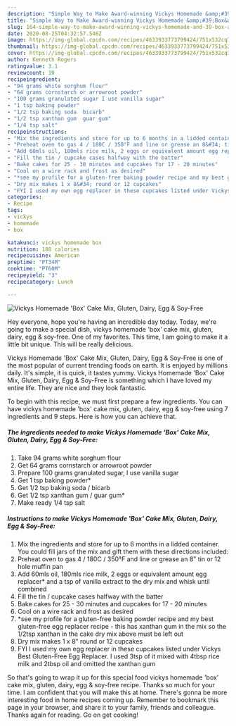 ```yaml
---
description: "Simple Way to Make Award-winning Vickys Homemade &amp;#39;Box&amp;#39; Cake Mix, Gluten, Dairy, Egg &amp;amp; Soy-Free"
title: "Simple Way to Make Award-winning Vickys Homemade &amp;#39;Box&amp;#39; Cake Mix, Gluten, Dairy, Egg &amp;amp; Soy-Free"
slug: 164-simple-way-to-make-award-winning-vickys-homemade-and-39-box-and-39-cake-mix-gluten-dairy-egg-and-amp-soy-free
date: 2020-08-25T04:32:57.546Z
image: https://img-global.cpcdn.com/recipes/4633933773799424/751x532cq70/vickys-homemade-box-cake-mix-gluten-dairy-egg-soy-free-recipe-main-photo.jpg
thumbnail: https://img-global.cpcdn.com/recipes/4633933773799424/751x532cq70/vickys-homemade-box-cake-mix-gluten-dairy-egg-soy-free-recipe-main-photo.jpg
cover: https://img-global.cpcdn.com/recipes/4633933773799424/751x532cq70/vickys-homemade-box-cake-mix-gluten-dairy-egg-soy-free-recipe-main-photo.jpg
author: Kenneth Rogers
ratingvalue: 3.1
reviewcount: 10
recipeingredient:
- "94 grams white sorghum flour"
- "64 grams cornstarch or arrowroot powder"
- "100 grams granulated sugar I use vanilla sugar"
- "1 tsp baking powder"
- "1/2 tsp baking soda  bicarb"
- "1/2 tsp xanthan gum  guar gum"
- "1/4 tsp salt"
recipeinstructions:
- "Mix the ingredients and store for up to 6 months in a lidded container. You could fill jars of the mix and gift them with these directions included:"
- "Preheat oven to gas 4 / 180C / 350°F and line or grease an 8&#34; tin or 12 hole muffin pan"
- "Add 60mls oil, 180mls rice milk, 2 eggs or equivalent amount egg replacer* and a tsp of vanilla extract to the dry mix and whisk until combined"
- "Fill the tin / cupcake cases halfway with the batter"
- "Bake cakes for 25 - 30 minutes and cupcakes for 17 - 20 minutes"
- "Cool on a wire rack and frost as desired"
- "*see my profile for a gluten-free baking powder recipe and my best gluten-free egg replacer recipe - this has xanthan gum in the mix so the 1/2tsp xanthan in the cake dry mix above must be left out"
- "Dry mix makes 1 x 8&#34; round or 12 cupcakes"
- "FYI I used my own egg replacer in these cupcakes listed under Vickys Best Gluten-Free Egg Replacer. I used 3tsp of it mixed with 4tbsp rice milk and 2tbsp oil and omitted the xanthan gum"
categories:
- Recipe
tags:
- vickys
- homemade
- box

katakunci: vickys homemade box 
nutrition: 188 calories
recipecuisine: American
preptime: "PT34M"
cooktime: "PT60M"
recipeyield: "3"
recipecategory: Lunch

---
```



![Vickys Homemade &#39;Box&#39; Cake Mix, Gluten, Dairy, Egg &amp; Soy-Free](https://img-global.cpcdn.com/recipes/4633933773799424/751x532cq70/vickys-homemade-box-cake-mix-gluten-dairy-egg-soy-free-recipe-main-photo.jpg)

Hey everyone, hope you're having an incredible day today. Today, we're going to make a special dish, vickys homemade &#39;box&#39; cake mix, gluten, dairy, egg &amp; soy-free. One of my favorites. This time, I am going to make it a little bit unique. This will be really delicious.



Vickys Homemade &#39;Box&#39; Cake Mix, Gluten, Dairy, Egg &amp; Soy-Free is one of the most popular of current trending foods on earth. It is enjoyed by millions daily. It's simple, it is quick, it tastes yummy. Vickys Homemade &#39;Box&#39; Cake Mix, Gluten, Dairy, Egg &amp; Soy-Free is something which I have loved my entire life. They are nice and they look fantastic.


To begin with this recipe, we must first prepare a few ingredients. You can have vickys homemade &#39;box&#39; cake mix, gluten, dairy, egg &amp; soy-free using 7 ingredients and 9 steps. Here is how you can achieve that.

##### The ingredients needed to make Vickys Homemade &#39;Box&#39; Cake Mix, Gluten, Dairy, Egg &amp; Soy-Free:

1. Take 94 grams white sorghum flour
1. Get 64 grams cornstarch or arrowroot powder
1. Prepare 100 grams granulated sugar, I use vanilla sugar
1. Get 1 tsp baking powder*
1. Get 1/2 tsp baking soda / bicarb
1. Get 1/2 tsp xanthan gum / guar gum*
1. Make ready 1/4 tsp salt




##### Instructions to make Vickys Homemade &#39;Box&#39; Cake Mix, Gluten, Dairy, Egg &amp; Soy-Free:

1. Mix the ingredients and store for up to 6 months in a lidded container. You could fill jars of the mix and gift them with these directions included:
1. Preheat oven to gas 4 / 180C / 350°F and line or grease an 8&#34; tin or 12 hole muffin pan
1. Add 60mls oil, 180mls rice milk, 2 eggs or equivalent amount egg replacer* and a tsp of vanilla extract to the dry mix and whisk until combined
1. Fill the tin / cupcake cases halfway with the batter
1. Bake cakes for 25 - 30 minutes and cupcakes for 17 - 20 minutes
1. Cool on a wire rack and frost as desired
1. *see my profile for a gluten-free baking powder recipe and my best gluten-free egg replacer recipe - this has xanthan gum in the mix so the 1/2tsp xanthan in the cake dry mix above must be left out
1. Dry mix makes 1 x 8&#34; round or 12 cupcakes
1. FYI I used my own egg replacer in these cupcakes listed under Vickys Best Gluten-Free Egg Replacer. I used 3tsp of it mixed with 4tbsp rice milk and 2tbsp oil and omitted the xanthan gum




So that's going to wrap it up for this special food vickys homemade &#39;box&#39; cake mix, gluten, dairy, egg &amp; soy-free recipe. Thanks so much for your time. I am confident that you will make this at home. There's gonna be more interesting food in home recipes coming up. Remember to bookmark this page in your browser, and share it to your family, friends and colleague. Thanks again for reading. Go on get cooking!
